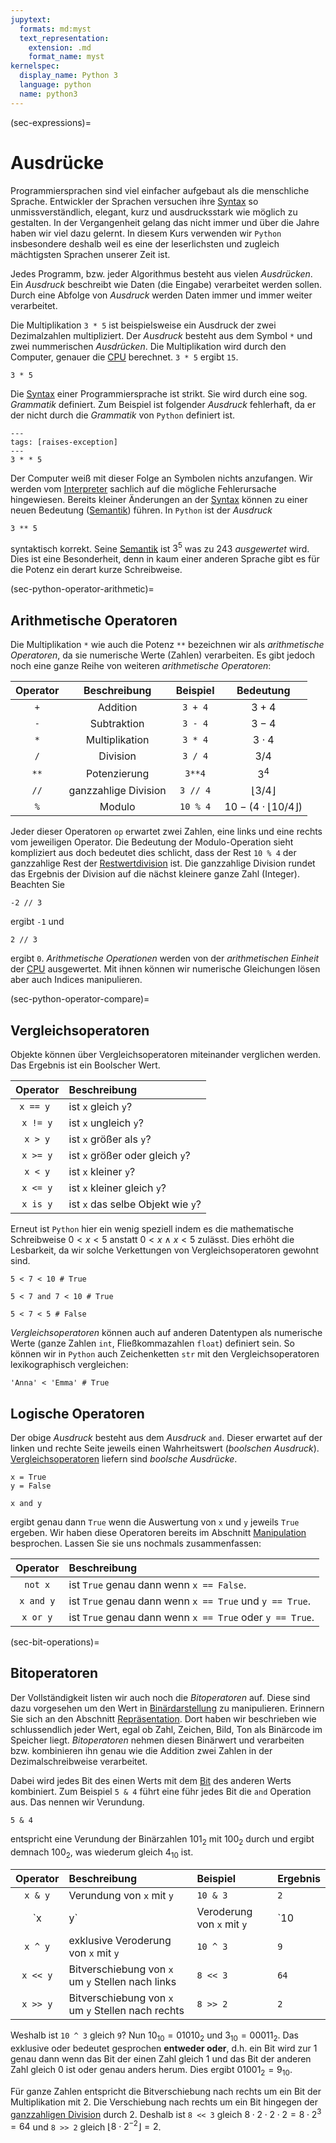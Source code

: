 ```yaml
---
jupytext:
  formats: md:myst
  text_representation:
    extension: .md
    format_name: myst
kernelspec:
  display_name: Python 3
  language: python
  name: python3
---
```


(sec-expressions)=
# Ausdrücke

Programmiersprachen sind viel einfacher aufgebaut als die menschliche Sprache.
Entwickler der Sprachen versuchen ihre [Syntax](def-syntax) so unmissverständlich, elegant, kurz und ausdrucksstark wie möglich zu gestalten.
In der Vergangenheit gelang das nicht immer und über die Jahre haben wir viel dazu gelernt.
In diesem Kurs verwenden wir ``Python`` insbesondere deshalb weil es eine der leserlichsten und zugleich mächtigsten Sprachen unserer Zeit ist.

Jedes Programm, bzw. jeder Algorithmus besteht aus vielen *Ausdrücken*.
Ein *Ausdruck* beschreibt wie Daten (die Eingabe) verarbeitet werden sollen.
Durch eine Abfolge von *Ausdruck* werden Daten immer und immer weiter verarbeitet.

Die Multiplikation ``3 * 5`` ist beispielsweise ein Ausdruck der zwei Dezimalzahlen multipliziert.
Der *Ausdruck* besteht aus dem Symbol ``*`` und zwei nummerischen *Ausdrücken*.
Die Multiplikation wird durch den Computer, genauer die [CPU](def-cpu) berechnet.
``3 * 5`` ergibt ``15``.

```{code-cell} python3
3 * 5
```

Die [Syntax](def-syntax) einer Programmiersprache ist strikt.
Sie wird durch eine sog. *Grammatik* definiert.
Zum Beispiel ist folgender *Ausdruck* fehlerhaft, da er der nicht durch die *Grammatik* von ``Python`` definiert ist.

```{code-cell} python3
---
tags: [raises-exception]
---
3 * * 5
```

Der Computer weiß mit dieser Folge an Symbolen nichts anzufangen.
Wir werden vom [Interpreter](def-interpreter) sachlich auf die mögliche Fehlerursache hingewiesen.
Bereits kleiner Änderungen an der [Syntax](def-syntax) können zu einer neuen Bedeutung ([Semantik](def-semantik)) führen.
In ``Python`` ist der *Ausdruck*

```{code-cell} python3
3 ** 5
```

syntaktisch korrekt.
Seine [Semantik](def-semantik) ist $3^5$ was zu $243$ *ausgewertet* wird.
Dies ist eine Besonderheit, denn in kaum einer anderen Sprache gibt es für die Potenz ein derart kurze Schreibweise.

(sec-python-operator-arithmetic)=
## Arithmetische Operatoren

Die Multiplikation ``*`` wie auch die Potenz ``**`` bezeichnen wir als *arithmetische Operatoren*, da sie numerische Werte (Zahlen) verarbeiten.
Es gibt jedoch noch eine ganze Reihe von weiteren *arithmetische Operatoren*:

| Operator |     Beschreibung     |  Beispiel  |                     Bedeutung                      |
| :------: | :------------------: | :--------: | :------------------------------------------------: |
|   `+`    |       Addition       | ``3 + 4``  |                      $3 + 4$                       |
|   `-`    |     Subtraktion      | ``3 - 4``  |                      $3 - 4$                       |
|   `*`    |    Multiplikation    | ``3 * 4``  |                    $3 \cdot 4$                     |
|   `/`    |       Division       | ``3 / 4``  |                      $3 / 4$                       |
|   `**`   |     Potenzierung     |  ``3**4``  |                       $3^4$                        |
|   `//`   | ganzzahlige Division | ``3 // 4`` |         $\left \lfloor{3/4}\right \rfloor$         |
|   `%`    |        Modulo        | ``10 % 4`` | $10 - (4 \cdot \left \lfloor{10/4}\right \rfloor)$ |

Jeder dieser Operatoren ``op`` erwartet zwei Zahlen, eine links und eine rechts vom jeweiligen Operator.
Die Bedeutung der Modulo-Operation sieht kompliziert aus doch bedeutet dies schlicht, dass der Rest ``10 % 4`` der ganzzahlige Rest der [Restwertdivision](def-euclid-division) ist.
Die ganzzahlige Division rundet das Ergebnis der Division auf die nächst kleinere ganze Zahl (Integer).
Beachten Sie

```{code-cell} python3
-2 // 3
```

ergibt ``-1`` und

```{code-cell} python3
2 // 3
```

ergibt ``0``.
*Arithmetische Operationen* werden von der *arithmetischen Einheit* der [CPU](def-cpu) ausgewertet.
Mit ihnen können wir numerische Gleichungen lösen aber auch Indices manipulieren.

(sec-python-operator-compare)=
## Vergleichsoperatoren

Objekte können über Vergleichsoperatoren miteinander verglichen werden. Das Ergebnis ist ein Boolscher Wert.

| Operator  | Beschreibung                      |
| :-------: | :-------------------------------- |
| `x == y ` | ist `x` gleich `y`?               |
| `x != y`  | ist `x` ungleich `y`?             |
|  `x > y`  | ist `x` größer als `y`?           |
| `x >= y`  | ist `x` größer oder gleich `y`?   |
|  `x < y`  | ist `x` kleiner `y`?              |
| `x <= y`  | ist `x` kleiner gleich `y`?       |
| `x is y`  | ist `x` das selbe Objekt wie `y`? |

Erneut ist ``Python`` hier ein wenig speziell indem es die mathematische Schreibweise $0 < x < 5$ anstatt $0 < x \ \land \ x < 5$ zulässt.
Dies erhöht die Lesbarkeit, da wir solche Verkettungen von Vergleichsoperatoren gewohnt sind.

```{code-cell} python3
5 < 7 < 10 # True
```

```{code-cell} python3
5 < 7 and 7 < 10 # True
```

```{code-cell} python3
5 < 7 < 5 # False
```

*Vergleichsoperatoren* können auch auf anderen Datentypen als numerische Werte (ganze Zahlen ``int``, Fließkommazahlen ``float``) definiert sein.
So können wir in ``Python`` auch Zeichenketten ``str`` mit den Vergleichsoperatoren lexikographisch vergleichen:

```{code-cell} python3
'Anna' < 'Emma' # True
```

## Logische Operatoren

Der obige *Ausdruck* besteht aus dem *Ausdruck* ``and``.
Dieser erwartet auf der linken und rechte Seite jeweils einen Wahrheitswert (*boolschen Ausdruck*).
[Vergleichsoperatoren](sec-python-operator-compare) liefern sind *boolsche Ausdrücke*.

```{code-cell} python3
x = True
y = False

x and y
```

ergibt genau dann ``True`` wenn die Auswertung von ``x`` und ``y`` jeweils ``True`` ergeben.
Wir haben diese Operatoren bereits im Abschnitt [Manipulation](sec-manipulation) besprochen.
Lassen Sie sie uns nochmals zusammenfassen:

| Operator  | Beschreibung                                               |
| :-------: | :--------------------------------------------------------- |
|  `not x`  | ist `True` genau dann wenn `x == False`.                   |
| `x and y` | ist `True` genau dann wenn `x == True` und `y == True`.    |
| `x or y`  | ist `True` genau dann wenn ``x == True`` oder `y == True`. |

(sec-bit-operations)=
## Bitoperatoren

Der Vollständigkeit listen wir auch noch die *Bitoperatoren* auf.
Diese sind dazu vorgesehen um den Wert in [Binärdarstellung](sec-binary-numbers) zu manipulieren.
Erinnern Sie sich an den Abschnitt [Repräsentation](sec-representation).
Dort haben wir beschrieben wie schlussendlich jeder Wert, egal ob Zahl, Zeichen, Bild, Ton als Binärcode im Speicher liegt.
*Bitoperatoren* nehmen diesen Binärwert und verarbeiten bzw. kombinieren ihn genau wie die Addition zwei Zahlen in der Dezimalschreibweise verarbeitet.

Dabei wird jedes Bit des einen Werts mit dem [Bit](def-bit) des anderen Werts kombiniert.
Zum Beispiel ``5 & 4`` führt eine führ jedes Bit die ``and`` Operation aus.
Das nennen wir Verundung.

```{code-cell} python3
5 & 4
```

entspricht eine Verundung der Binärzahlen $101_2$ mit $100_2$ durch und ergibt demnach $100_2$, was wiederum gleich $4_{10}$ ist.

| Operator | Beschreibung                                       | Beispiel | Ergebnis |
| :------: | :------------------------------------------------- | :------- | :------- |
| `x & y`  | Verundung von `x` mit `y`                          | `10 & 3` | `2`      |
| `x | y`  | Veroderung von `x` mit `y`                         | `10 | 3` | `11`     |
| `x ^ y`  | exklusive Veroderung von `x`  mit `y`              | `10 ^ 3` | `9`      |
| `x << y` | Bitverschiebung von `x` um `y` Stellen nach links  | `8 << 3` | `64`     |
| `x >> y` | Bitverschiebung von `x` um `y` Stellen nach rechts | `8 >> 2` | `2`      |

Weshalb ist ``10 ^ 3`` gleich ``9``?
Nun $10_{10} = 01010_2$ und $3_{10} = 00011_2$.
Das exklusive oder bedeutet gesprochen **entweder oder**, d.h. ein Bit wird zur 1 genau dann wenn das Bit der einen Zahl gleich 1 und das Bit der anderen Zahl gleich 0 ist oder genau anders herum.
Dies ergibt $01001_2 = 9_{10}$.

Für ganze Zahlen entspricht die Bitverschiebung nach rechts um ein Bit der Multiplikation mit 2.
Die Verschiebung nach rechts um ein Bit hingegen der [ganzzahligen Division](sec-python-operator-arithmetic) durch 2.
Deshalb ist `8 << 3` gleich $8 \cdot 2 \cdot 2 \cdot 2 = 8 \cdot 2^3 = 64$ und ``8 >> 2`` gleich $\left \lfloor{8 \cdot 2^{-2}}\right \rfloor = 2$.

